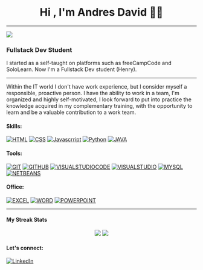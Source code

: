 <h1 align="center">Hi , I'm Andres David 👨‍💻 </h1>

-------
![](https://komarev.com/ghpvc/?username=AndresDBA&color=0e75b6)

### Fullstack Dev Student
I started as a self-taught on platforms such as freeCampCode and SoloLearn. Now I'm a Fullstack Dev student (Henry).



-------


Within the IT world I don't have work experience, but I consider myself a responsible, proactive person. I have the ability to work in a team, I'm organized and highly self-motivated, I look forward to put into practice the knowledge acquired in my complementary training, with the opportunity to learn and be a valuable contribution to a work team.





#### Skills:
<p> 
    <a href="#"><img src="https://img.icons8.com/color/50/000000/html-5--v1.png" alt="HTML" title="HTML"></a>
    <a href="#"><img src="https://img.icons8.com/color/50/000000/css3.png" alt="CSS" title="CSS"></a>
    <a href="#"><img src="https://img.icons8.com/color/50/000000/javascript--v1.png" alt="Javascrript" title="Javascrript"></a>
    <a href="#"><img src="https://img.icons8.com/color/50/python--v1.png" alt="Python" title="Python"></a>
    <a href="#"><img src="https://img.icons8.com/color/50/000000/java-coffee-cup-logo--v1.png" alt="JAVA" title="JAVA"></a>
    <a href="#"><img src="" alt="" title=""></a>
    
   

</p>


#### Tools:

<a href="#"><img src="https://img.icons8.com/color/50/git.png" alt="GIT" title="GIT"></a>
<a href="#"><img src="https://img.icons8.com/color/50/github--v1.png" alt="GITHUB" title="GITHUB"></a>
<a href="#"><img src="https://img.icons8.com/color/50/visual-studio-code-2019.png" alt="VISUALSTUDIOCODE" title="VISUALSTUDIOCODE"></a>
<a href="#"><img src="https://img.icons8.com/color/50/visual-studio--v2.png" alt="VISUALSTUDIO" title="VISUALSTUDIO"></a>
<a href="#"><img src="https://img.icons8.com/fluency/50/mysql-logo.png" alt="MYSQL" title="MYSQL"></a>
<a href="#"><img src="https://img.icons8.com/windows/50/netbeans.png" alt="NETBEANS" title="NETBEANS"></a>



#### Office:

<a href="#"><img src="https://img.icons8.com/color/50/ms-excel.png" alt="EXCEL" title="EXCEL"></a>
<a href="#"><img src="https://img.icons8.com/color/50/ms-word.png" alt="WORD" title="WORD"></a>
<a href="#"><img src="https://img.icons8.com/color/50/ms-powerpoint--v1.png" alt="POWERPOINT" title="POWERPOINT"></a>


-------
#### My Streak Stats
<p align="center">

  <img src="https://github-readme-stats.vercel.app/api?username=AndresDBA&hide=stars&show_icons=true&theme=tokyonight&line_height=40">
  <img src="https://github-readme-stats.vercel.app/api/top-langs/?username=AndresDBA&count_private=true&theme=tokyonight">

</p>

#### Let's connect:
[![LinkedIn](https://img.shields.io/badge/linkedin-%230077B5.svg?style=for-the-badge&logo=linkedin&logoColor=white)](https://www.linkedin.com/in/andresdba/)

